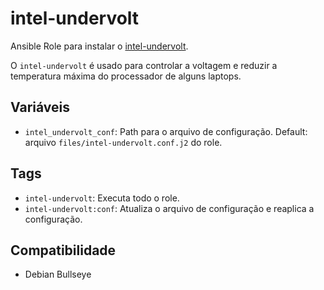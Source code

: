 # intel-undervolt

Ansible Role para instalar o
[intel-undervolt](https://github.com/kitsunyan/intel-undervolt/).

O `intel-undervolt` é usado para controlar a voltagem e reduzir a temperatura
máxima do processador de alguns laptops.

## Variáveis

- `intel_undervolt_conf`: Path para o arquivo de configuração. Default: arquivo
  `files/intel-undervolt.conf.j2` do role.

## Tags

- `intel-undervolt`: Executa todo o role.
- `intel-undervolt:conf`: Atualiza o arquivo de configuração e reaplica a
  configuração.

## Compatibilidade

- Debian Bullseye
